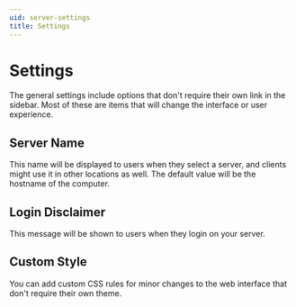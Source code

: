 ```yaml
---
uid: server-settings
title: Settings
---
```


# Settings

The general settings include options that don't require their own link in the sidebar. Most of these are items that will change the interface or user experience.

## Server Name

This name will be displayed to users when they select a server, and clients might use it in other locations as well. The default value will be the hostname of the computer.

## Login Disclaimer

This message will be shown to users when they login on your server.

## Custom Style

You can add custom CSS rules for minor changes to the web interface that don't require their own theme.